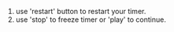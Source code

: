 
1. use 'restart' button to restart your timer.
2. use 'stop' to freeze timer or 'play' to continue.
